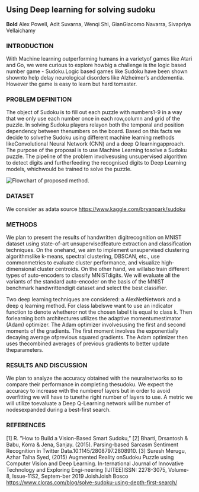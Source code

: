 ## Using Deep learning for solving sudoku

**Bold** Alex Powell, Adit Suvarna, Wenqi Shi, GianGiacomo Navarra, Sivapriya Vellaichamy

### INTRODUCTION

With Machine learning outperforming humans in a varietyof games like Atari and Go, we were curious to explore howbig  a  challenge  is  the  logic  based  number  game  -  Sudoku.Logic  based  games  like  Sudoku  have  been  shown  shownto  help  delay  neurological  disorders  like  Alzheimer’s  anddementia.  However  the  game  is  easy  to  learn  but  hard  tomaster.

### PROBLEM DEFINITION

The object of Sudoku is to fill out each puzzle with numbers1-9 in a way that we only use each number once in each row,column and grid of the puzzle. In solving Sudoku players relayon  both  the  temporal  and  position  dependency  between  thenumbers on the board. Based on this facts we decide to solvethe  Sudoku  using  different  machine  learning  methods  likeConvolutional Neural Network (CNN) and a deep Q learningapproach. The purpose of the proposal is to use Machine Learning tosolve a Sudoku puzzle. The pipeline of the problem involvesusing  unsupervised  algorithm  to  detect  digits  and  furtherfeeding the recognised digits to Deep Learning models, whichwould be trained to solve the puzzle.

![Flowchart of proposed method.](https://github.com/ProjectCS7641/CS7641G8/blob/gh-pages/figure.PNG)

### DATASET
We  consider  as  adata source https://www.kaggle.com/bryanpark/sudoku

### METHODS

We   plan   to   present   the   results   of   handwritten   digitrecognition on MNIST dataset using state-of-art unsupervisedfeature  extraction  and  classification  techniques.  On  the  onehand, we aim to implement unsupervised clustering algorithmslike k-means, spectral clustering, DBSCAN, etc., use commonmetrics  to  evaluate  cluster  performance,  and  visualize  high-dimensional  cluster  centroids.  On  the  other  hand,  we  willalso train different types of auto-encoders to classify MNISTdigits. We will evaluate all the variants of the standard auto-encoder  on  the  basis  of  the  MNIST  benchmark  handwrittendigit  dataset  and  select  the  best  classifier. 

Two  deep  learning  techniques  are  considered:  a  AlexNetNetwork  and  a  deep  q  learning  method.  For  class  labelswe  want  to  use  an  indicator  function  to  denote  whetheror  not  the  chosen  label  t  is  equal  to  class  k.  Then  forlearning  both  architectures  utilizes  the  adaptive  momentumestimator  (Adam)  optimizer.  The  Adam  optimizer  involvesusing  the  first  and  second  moments  of  the  gradients.  The first  moment  involves  the  exponentially  decaying  average  ofprevious squared gradients. The Adam optimizer then uses thecombined averages of previous gradients to better update theparameters.

### RESULTS AND DISCUSSION

We  plan  to  analyze  the  accuracy  obtained  with  the  neuralnetworks  so  to  compare  their  performance  in  completing  thesudoku. We expect the accuracy to increase with the numberof layers but in order to avoid overfitting we will have to tunethe right number of layers to use. A metric we will utilize toevaluate a Deep Q-Learning network will be number of nodesexpanded during a best-first search.

### REFERENCES
[1] R. ”How to Build a Vision-Based Smart Sudoku,”
[2] Bharti, Drsantosh & Babu, Korra & Jena, Sanjay. (2015). Parsing-based Sarcasm Sentiment Recognition in Twitter Data.10.1145/2808797.2808910.
[3] Suresh Merugu, Azhar Talha Syed, (2015) Augmented  Reality  onSudoku   Puzzle   using   Computer   Vision   and   Deep   Learning.   In-ternational  Journal  of  Innovative  Technology  and  Exploring  Engi-neering  (IJITEE)ISSN:  2278-3075,  Volume-8,  Issue-11S2,  Septem-ber 2019 JoishJoish Bosco https://www.cloras.com/blog/solve-sudoku-using-depth-first-search/
